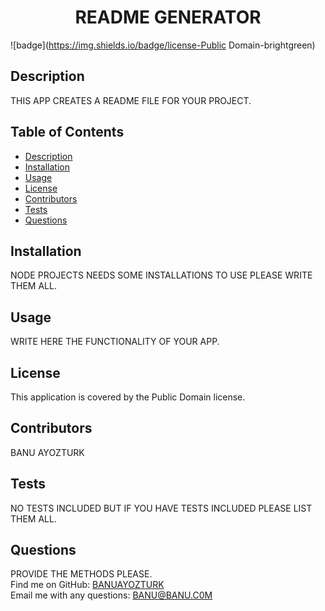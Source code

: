 
<h1 align="center">README GENERATOR</h1>

![badge](https://img.shields.io/badge/license-Public Domain-brightgreen)  <br/>
## Description
  THIS APP CREATES A README FILE FOR YOUR PROJECT.
## Table of Contents
- [Description](#description)
- [Installation](#installation)
- [Usage](#usage)
- [License](#license)
- [Contributors](#contributors)
- [Tests](#tests)
- [Questions](#questions)
## Installation
NODE PROJECTS NEEDS SOME INSTALLATIONS TO USE PLEASE WRITE THEM ALL.
## Usage
WRITE HERE THE FUNCTIONALITY OF YOUR APP.
## License
This application is covered by the Public Domain license. 

## Contributors
  BANU AYOZTURK
## Tests
  NO TESTS INCLUDED BUT IF YOU HAVE TESTS INCLUDED PLEASE LIST THEM ALL.
## Questions
  PROVIDE THE METHODS PLEASE.
 <br/>
 Find me on GitHub: [BANUAYOZTURK](https://github.com/BANUAYOZTURK)
 <br/>
 Email me with any questions: BANU@BANU.C0M
 <br/>
  